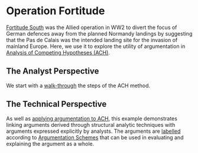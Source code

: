 # Operation Fortitude

[Fortitude South](https://en.wikipedia.org/wiki/Operation_Fortitude#Fortitude_South_2) was the Allied operation in WW2 to divert the focus of German defences away from the planned Normandy landings by suggesting that the Pas de Calais was the intended landing site for the invasion of mainland Europe. Here, we use it to explore the utility of argumentation in [Analysis of Competing Hypotheses (ACH)](https://www.cia.gov/library/center-for-the-study-of-intelligence/csi-publications/books-and-monographs/psychology-of-intelligence-analysis/art11.html).

## The Analyst Perspective

We start with a [walk-through](https://dstl.github.io/eleatics/argumentation/fortitude/fortitude.xhtml) the steps of the ACH method.

## The Technical Perspective

As well as [applying argumentation to ACH](https://github.com/dstl/eleatics/wiki/Analysis-of-Competing-Hypotheses), this example demonstrates linking arguments derived through structural analytic techniques with arguments expressed explicitly by analysts. The arguments are [labelled](https://dstl.github.io/eleatics/argumentation/fortitude/schemes.xhtml) according to [Argumentation Schemes](https://github.com/dstl/eleatics/wiki/Argumentation-Schemes) that can be used in evaluating and explaining the argument as a whole.
